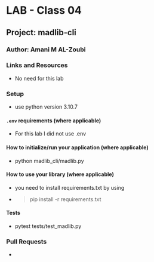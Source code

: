 # LAB - Class 04

## Project: madlib-cli

### Author: Amani M AL-Zoubi

### Links and Resources
- No need for this lab

### Setup
- use python version 3.10.7

#### `.env` requirements (where applicable)

- For this lab I did not use .env

#### How to initialize/run your application (where applicable)

-  python madlib_cli/madlib.py

#### How to use your library (where applicable)
- you need to install requirements.txt by using 
- > pip install -r requirements.txt 
#### Tests

- pytest tests/test_madlib.py

### Pull Requests
- 